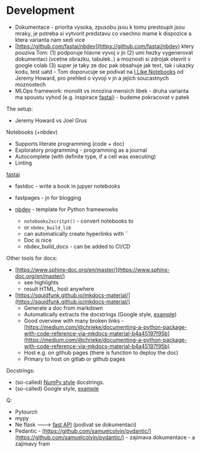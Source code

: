 # Development

* Dokumentace - priorita vysoka, zpusobu jsou k tomu prestoupit jsou mraky, je potreba si vytvorit predstavu co vsechno mame k dispozice a ktera varianta nam sedi vice
* [https://github.com/fastai/nbdev](https://github.com/fastai/nbdev) ktery pouziva Tom: \(1\) podporuje hlavne vyvoj v jn \(2\) umi hezky vygenerovat dokumentaci \(vcetne obrazku, tabulek..\) a moznosti si zdrojak otevrit v google colab \(3\) super je taky ze doc pak obsahuje jak text, tak i ukazky kodu, test uatd - Tom doporucuje se podivat na [I Like Notebooks](https://www.youtube.com/watch?v=9Q6sLbz37gk&ab_channel=JeremyHoward) od Jeremy Howard, pro prehled o vyvoji v jn a jejich soucastnych moznostech
* MLOps framework: monolit vs mnozina mensich libek - druha varianta ma spoustu vyhod \(e.g. inspirace [fastai](https://github.com/fastai)\) - budeme pokracovat v patek

The setup: 

* Jeremy Howard vs Joel Grus

Notebooks \(+nbdev\)

* Supports literate programming \(code + doc\) 
* Exploratory programming - programming as a journal 
* Autocomplete \(with definite type, if a cell was executing\) 
* Linting 

[fastai](https://github.com/fastai)

* fastdoc - write a book in jupyer notebooks
* fastpages - jn for blogging  
* [nbdev](https://github.com/fastai/nbdev) - template for Python framewowks 

  * `notebooks2scritpt()` - convert notebooks to 
  * or `nbdev_build_lib`
  * can automatically create hyperlinks with \`\`
  * Doc is nice
  * nbdev\_build\_docs - can be added to CI/CD

Other tools for docs:

* [https://www.sphinx-doc.org/en/master/](https://www.sphinx-doc.org/en/master/)
  * see highlights 
  * result HTML, host anywhere 
* [https://squidfunk.github.io/mkdocs-material/](https://squidfunk.github.io/mkdocs-material/)
  * Generate a doc from markdown
  * Automatically extracts the docstrings \(Google style, [example](https://sphinxcontrib-napoleon.readthedocs.io/en/latest/example_google.html)\)
  * Good overview with many broken links - [https://medium.com/@chrieke/documenting-a-python-package-with-code-reference-via-mkdocs-material-b4a45197f95b](https://medium.com/@chrieke/documenting-a-python-package-with-code-reference-via-mkdocs-material-b4a45197f95b)
  * Host e.g. on github pages \(there is function to deploy the doc\)
  * Primary to host on gitlab or github pages 

Docstrings:

* \(so-called\) [NumPy style](http://sphinxcontrib-napoleon.readthedocs.io/en/latest/example_numpy.html) docstrings.
* \(so-called\) Google style, [example](https://sphinxcontrib-napoleon.readthedocs.io/en/latest/example_google.html)

Q: 

* Pytourch 
* mypy
* Ne flask ---&gt; [fast API](https://github.com/tiangolo/fastapi) \(podivat se dokumentaci\)
* Pedantic - [https://github.com/samuelcolvin/pydantic/](https://github.com/samuelcolvin/pydantic/) - zajimava dokumentace - a zajimavy fram






